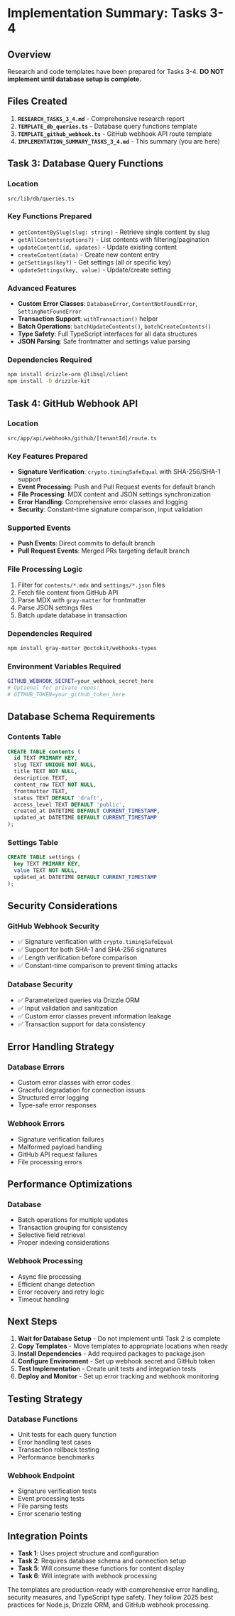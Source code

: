 # Implementation Summary: Tasks 3-4

## Overview

Research and code templates have been prepared for Tasks 3-4. **DO NOT implement until database setup is complete.**

## Files Created

1. **`RESEARCH_TASKS_3_4.md`** - Comprehensive research report
2. **`TEMPLATE_db_queries.ts`** - Database query functions template  
3. **`TEMPLATE_github_webhook.ts`** - GitHub webhook API route template
4. **`IMPLEMENTATION_SUMMARY_TASKS_3_4.md`** - This summary (you are here)

## Task 3: Database Query Functions

### Location
`src/lib/db/queries.ts`

### Key Functions Prepared
- `getContentBySlug(slug: string)` - Retrieve single content by slug
- `getAllContents(options?)` - List contents with filtering/pagination
- `updateContent(id, updates)` - Update existing content
- `createContent(data)` - Create new content entry
- `getSettings(key?)` - Get settings (all or specific key)
- `updateSettings(key, value)` - Update/create setting

### Advanced Features
- **Custom Error Classes**: `DatabaseError`, `ContentNotFoundError`, `SettingNotFoundError`
- **Transaction Support**: `withTransaction()` helper
- **Batch Operations**: `batchUpdateContents()`, `batchCreateContents()`
- **Type Safety**: Full TypeScript interfaces for all data structures
- **JSON Parsing**: Safe frontmatter and settings value parsing

### Dependencies Required
```bash
npm install drizzle-orm @libsql/client
npm install -D drizzle-kit
```

## Task 4: GitHub Webhook API

### Location
`src/app/api/webhooks/github/[tenantId]/route.ts`

### Key Features Prepared
- **Signature Verification**: `crypto.timingSafeEqual` with SHA-256/SHA-1 support
- **Event Processing**: Push and Pull Request events for default branch
- **File Processing**: MDX content and JSON settings synchronization
- **Error Handling**: Comprehensive error classes and logging
- **Security**: Constant-time signature comparison, input validation

### Supported Events
- **Push Events**: Direct commits to default branch
- **Pull Request Events**: Merged PRs targeting default branch

### File Processing Logic
1. Filter for `contents/*.mdx` and `settings/*.json` files
2. Fetch file content from GitHub API
3. Parse MDX with `gray-matter` for frontmatter
4. Parse JSON settings files
5. Batch update database in transaction

### Dependencies Required
```bash
npm install gray-matter @octokit/webhooks-types
```

### Environment Variables Required
```bash
GITHUB_WEBHOOK_SECRET=your_webhook_secret_here
# Optional for private repos:
# GITHUB_TOKEN=your_github_token_here
```

## Database Schema Requirements

### Contents Table
```sql
CREATE TABLE contents (
  id TEXT PRIMARY KEY,
  slug TEXT UNIQUE NOT NULL,
  title TEXT NOT NULL,
  description TEXT,
  content_raw TEXT NOT NULL,
  frontmatter TEXT,
  status TEXT DEFAULT 'draft',
  access_level TEXT DEFAULT 'public',
  created_at DATETIME DEFAULT CURRENT_TIMESTAMP,
  updated_at DATETIME DEFAULT CURRENT_TIMESTAMP
);
```

### Settings Table
```sql
CREATE TABLE settings (
  key TEXT PRIMARY KEY,
  value TEXT NOT NULL,
  updated_at DATETIME DEFAULT CURRENT_TIMESTAMP
);
```

## Security Considerations

### GitHub Webhook Security
- ✅ Signature verification with `crypto.timingSafeEqual`
- ✅ Support for both SHA-1 and SHA-256 signatures
- ✅ Length verification before comparison
- ✅ Constant-time comparison to prevent timing attacks

### Database Security
- ✅ Parameterized queries via Drizzle ORM
- ✅ Input validation and sanitization
- ✅ Custom error classes prevent information leakage
- ✅ Transaction support for data consistency

## Error Handling Strategy

### Database Errors
- Custom error classes with error codes
- Graceful degradation for connection issues
- Structured error logging
- Type-safe error responses

### Webhook Errors
- Signature verification failures
- Malformed payload handling
- GitHub API request failures
- File processing errors

## Performance Optimizations

### Database
- Batch operations for multiple updates
- Transaction grouping for consistency
- Selective field retrieval
- Proper indexing considerations

### Webhook Processing
- Async file processing
- Efficient change detection
- Error recovery and retry logic
- Timeout handling

## Next Steps

1. **Wait for Database Setup** - Do not implement until Task 2 is complete
2. **Copy Templates** - Move templates to appropriate locations when ready
3. **Install Dependencies** - Add required packages to package.json
4. **Configure Environment** - Set up webhook secret and GitHub token
5. **Test Implementation** - Create unit tests and integration tests
6. **Deploy and Monitor** - Set up error tracking and webhook monitoring

## Testing Strategy

### Database Functions
- Unit tests for each query function
- Error handling test cases
- Transaction rollback testing
- Performance benchmarks

### Webhook Endpoint
- Signature verification tests
- Event processing tests
- File parsing tests
- Error scenario testing

## Integration Points

- **Task 1**: Uses project structure and configuration
- **Task 2**: Requires database schema and connection setup
- **Task 5**: Will consume these functions for content display
- **Task 6**: Will integrate with webhook processing

The templates are production-ready with comprehensive error handling, security measures, and TypeScript type safety. They follow 2025 best practices for Node.js, Drizzle ORM, and GitHub webhook processing.